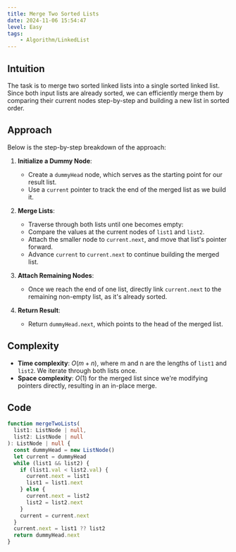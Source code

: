 ```yaml
---
title: Merge Two Sorted Lists
date: 2024-11-06 15:54:47
level: Easy
tags:  
	- Algorithm/LinkedList
---
```


## Intuition

The task is to merge two sorted linked lists into a single sorted linked list. Since both input lists are already sorted, we can efficiently merge them by comparing their current nodes step-by-step and building a new list in sorted order.

## Approach

Below is the step-by-step breakdown of the approach:

1. **Initialize a Dummy Node**:
	- Create a `dummyHead` node, which serves as the starting point for our result list.
	- Use a `current` pointer to track the end of the merged list as we build it.

2. **Merge Lists**:
	- Traverse through both lists until one becomes empty:
	- Compare the values at the current nodes of `list1` and `list2`.
	- Attach the smaller node to `current.next`, and move that list's pointer forward.
	- Advance `current` to `current.next` to continue building the merged list.

3. **Attach Remaining Nodes**:
	- Once we reach the end of one list, directly link `current.next` to the remaining non-empty list, as it's already sorted.

4. **Return Result**:
	- Return `dummyHead.next`, which points to the head of the merged list.

## Complexity

- **Time complexity**: $O(m + n)$, where m and n are the lengths of `list1` and `list2`. We iterate through both lists once.
- **Space complexity**: $O(1)$ for the merged list since we're modifying pointers directly, resulting in an in-place merge.

## Code

```typescript
function mergeTwoLists(
  list1: ListNode | null,
  list2: ListNode | null
): ListNode | null {
  const dummyHead = new ListNode()
  let current = dummyHead
  while (list1 && list2) {
    if (list1.val < list2.val) {
      current.next = list1
      list1 = list1.next
    } else {
      current.next = list2
      list2 = list2.next
    }
    current = current.next
  }
  current.next = list1 ?? list2
  return dummyHead.next
}
```
